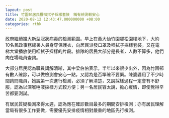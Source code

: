 ```yaml
---
layout: post
title: 竹園邨居民獲咽拭子採樣套裝　稱有檢測較安心
date: 2020-08-12 12:43:47.000000000 +08:00
categories: rthk
---
```


政府繼續擴大新型冠狀病毒的檢測範圍。早上在黃大仙竹園邨松園樓地下，大約10名民政事務總署人員身穿保護衣，向居民派發口罩及咽拭子採樣套裝，又在電梯大堂播放使用咽拭子採樣的片段。排隊的居民大部分是長者，人數不算多，他們向在場職員查詢。

大部分居民認為職員講解清晰，其中梁伯伯表示，半年以來很少出外，因為竹園邨有數人確診，可以做檢測會安心一點，又認為是否準確不要緊。陳婆婆用了不少時間詢問職員，她說第一次進行檢測，必須了解清楚，又說採樣過程一定會有不舒服，認為以深喉唾液採樣方式較方便；另一名居民容太說，擔心疫情，即使覺得辛苦都要測試。

有居民質疑檢測來得太遲，認為應在確診數目最多的期間安排檢測；亦有居民理解當局有很多工作要做，需要優先安排疫情相對嚴重的地區先行檢測。
